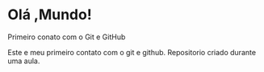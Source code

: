 # Olá ,Mundo!
 Primeiro conato com o Git e GitHub

Este e meu primeiro contato com o git e github.
Repositorio criado durante uma aula.
